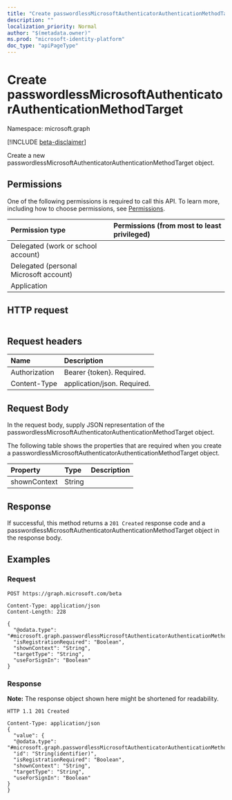```yaml
---
title: "Create passwordlessMicrosoftAuthenticatorAuthenticationMethodTarget"
description: ""
localization_priority: Normal
author: "$(metadata.owner)"
ms.prod: "microsoft-identity-platform"
doc_type: "apiPageType"
---
```


# Create passwordlessMicrosoftAuthenticatorAuthenticationMethodTarget

Namespace: microsoft.graph

[!INCLUDE [beta-disclaimer](../../includes/beta-disclaimer.md)]

Create a new passwordlessMicrosoftAuthenticatorAuthenticationMethodTarget object.

## Permissions

One of the following permissions is required to call this API. To learn more, including how to choose permissions, see [Permissions](/graph/permissions-reference).

| Permission type                        | Permissions (from most to least privileged) |
| :------------------------------------- | :------------------------------------------ |
| Delegated (work or school account)     |                                             |
| Delegated (personal Microsoft account) |                                             |
| Application                            |                                             |

## HTTP request

<!-- {
  "blockType": "ignored"
}
-->

```http

```

## Request headers

| Name          | Description                 |
| :------------ | :-------------------------- |
| Authorization | Bearer {token}. Required.   |
| Content-Type  | application/json. Required. |

## Request Body

In the request body, supply JSON representation of the passwordlessMicrosoftAuthenticatorAuthenticationMethodTarget object.

<!-- Actions and Functions -->

<!-- CRUD Methods -->

The following table shows the properties that are required when you create a passwordlessMicrosoftAuthenticatorAuthenticationMethodTarget object.

| Property     | Type   | Description |
| :----------- | :----- | :---------- |
| shownContext | String |             |

## Response

If successful, this method returns a `201 Created` response code and a passwordlessMicrosoftAuthenticatorAuthenticationMethodTarget object in the response body.

## Examples

### Request

<!-- {
  "blockType": "request",
  "name": "create_passwordlessmicrosoftauthenticatorauthenticationmethodtarget"
}
-->

```http
POST https://graph.microsoft.com/beta

Content-Type: application/json
Content-Length: 228

{
  "@odata.type": "#microsoft.graph.passwordlessMicrosoftAuthenticatorAuthenticationMethodTarget",
  "isRegistrationRequired": "Boolean",
  "shownContext": "String",
  "targetType": "String",
  "useForSignIn": "Boolean"
}

```

### Response

**Note:** The response object shown here might be shortened for readability.

<!-- {
  "blockType": "response",
  "truncated": true,
  "@odata.type": "microsoft.authMethodPolicy.passwordlessMicrosoftAuthenticatorAuthenticationMethodTarget"
}
-->

```http
HTTP 1.1 201 Created

Content-Type: application/json
{
  "value": {
  "@odata.type": "#microsoft.graph.passwordlessMicrosoftAuthenticatorAuthenticationMethodTarget",
  "id": "String(identifier)",
  "isRegistrationRequired": "Boolean",
  "shownContext": "String",
  "targetType": "String",
  "useForSignIn": "Boolean"
}
}

```
